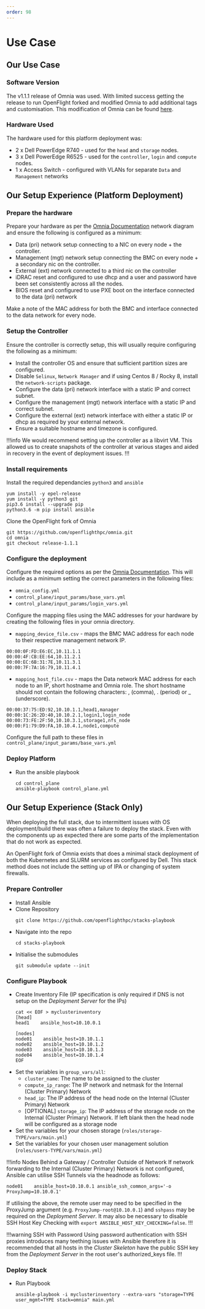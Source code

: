 ```yaml
---
order: 98
---
```


# Use Case

## Our Use Case

### Software Version

The v1.1.1 release of Omnia was used. With limited success getting the release to run OpenFlight forked and modified Omnia to add additional tags and customisation. This modification of Omnia can be found [here](https://github.com/openflighthpc/omnia/tree/dev/deployment-updates-v1.1.1).

### Hardware Used

The hardware used for this platform deployment was:

- 2 x Dell PowerEdge R740 - used for the `head` and `storage` nodes.
- 3 x Dell PowerEdge R6525 - used for the `controller`, `login` and `compute` nodes.
- 1 x Access Switch - configured with VLANs for separate `Data` and `Management` networks

## Our Setup Experience (Platform Deployment)

### Prepare the hardware

Prepare your hardware as per the [Omnia Documentation](https://dellhpc.github.io/omnia/INSTALL_OMNIA_CONTROL_PLANE.html) network diagram and ensure the following is configured as a minimum:

- Data (pri) network setup connecting to a NIC on every node + the controller.
- Management (mgt) network setup connecting the BMC on every node + a secondary nic on the controller.
- External (ext) network connected to a third nic on the controller
- iDRAC reset and configured to use dhcp and a user and password have been set consistently across all the nodes.
- BIOS reset and configured to use PXE boot on the interface connected to the data (pri) network

Make a note of the MAC address for both the BMC and interface connected to the data network for every node.

### Setup the Controller
Ensure the controller is correctly setup, this will usually require configuring the following as a minimum:
- Install the controller OS and ensure that sufficient partition sizes are configured.
- Disable `Selinux`, `Network Manager` and if using Centos 8 / Rocky 8, install the `network-scripts` package.
- Configure the data (pri) network interface with a static IP and correct subnet.
- Configure the management (mgt) network interface with a static IP and correct subnet.
- Configure the external (ext) network interface with either a static IP or dhcp as required by your external network.
- Ensure a suitable hostname and timezone is configured.

!!!info
We would recommend setting up the controller as a libvirt VM. This allowed us to create snapshots of the controller  at various stages and aided in recovery in the event of deployment issues.
!!!

### Install requirements

Install the required dependancies `python3` and `ansible`
```shell
yum install -y epel-release
yum install -y python3 git
pip3.6 install --upgrade pip
python3.6 -m pip install ansible
```
Clone the OpenFlight fork of Omnia
  ```shell
  git https://github.com/openflighthpc/omnia.git
  cd omnia
  git checkout release-1.1.1
  ```

### Configure the deployment
Configure the required options as per the [Omnia Documentation](https://dellhpc.github.io/omnia/INSTALL_OMNIA_CONTROL_PLANE.html). This will include as a minimum setting the correct parameters in the following files:

- `omnia_config.yml`
- `control_plane/input_params/base_vars.yml`
- `control_plane/input_params/login_vars.yml`

Configure the mapping files using the MAC addresses for your hardware by creating the following files in your omnia directory.

- `mapping_device_file.csv` - maps the BMC MAC address for each node to their respective management network IP.
```
00:00:0F:FD:E6:EC,10.11.1.1
00:00:4F:CB:EE:64,10.11.2.1
00:00:EC:6B:31:7E,10.11.3.1
00:00:7F:7A:16:79,10.11.4.1
```
- `mapping_host_file.csv` - maps the Data network MAC address for each node to an IP, short hostname and Omnia role. The short hostname should not contain the following characters: , (comma), . (period) or _ (underscore).
```
00:00:37:75:ED:92,10.10.1.1,head1,manager
00:00:1C:26:2D:40,10.10.2.1,login1,login_node
00:00:73:FE:2F:50,10.10.3.1,storage1,nfs_node
00:00:F1:79:D9:FA,10.10.4.1,node1,compute
```

Configure the full path to these files in `control_plane/input_params/base_vars.yml`

### Deploy Platform
- Run the ansible playbook
  ```shell
  cd control_plane
  ansible-playbook control_plane.yml
  ```

## Our Setup Experience (Stack Only)

When deploying the full stack, due to intermittent issues with OS deployment/build there was often a failure to deploy the stack. Even with the components up as expected there are some parts of the implementation that do not work as expected.

An OpenFlight fork of Omnia exists that does a minimal stack deployment of both the Kubernetes and SLURM services as configured by Dell. This stack method does not include the setting up of IPA or changing of system firewalls.

### Prepare Controller

- Install Ansible
- Clone Repository
  ```shell
  git clone https://github.com/openflighthpc/stacks-playbook
  ```
- Navigate into the repo
  ```shell
  cd stacks-playbook
  ```
- Initialise the submodules
  ```shell
  git submodule update --init
  ```

### Configure Playbook

- Create Inventory File (IP specification is only required if DNS is not setup on the _Deployment Server_ for the
IPs)
  ```shell
  cat << EOF > myclusterinventory
  [head]
  head1    ansible_host=10.10.0.1

  [nodes]
  node01    ansible_host=10.10.1.1
  node02    ansible_host=10.10.1.2
  node03    ansible_host=10.10.1.3
  node04    ansible_host=10.10.1.4
  EOF
  ```
- Set the variables in `group_vars/all`:
  - `cluster_name`: The name to be assigned to the cluster
  - `compute_ip_range`: The IP network and netmask for the Internal (Cluster Primary) Network
  - `head_ip`: The IP address of the head node on the Internal (Cluster Primary) Network
  - [OPTIONAL] `storage_ip`: The IP address of the storage node on the Internal (Cluster Primary) Network. If left blank then the head node will be configured as a storage node
- Set the variables for your chosen storage (`roles/storage-TYPE/vars/main.yml`)
- Set the variables for your chosen user management solution (`roles/users-TYPE/vars/main.yml`)

!!!info Nodes Behind a Gateway / Controller Outside of Network
If network forwarding to the Internal (Cluster Primary) Network is not configured, Ansible can utilise SSH Tunnels via the headnode as follows:
```
node01    ansible_host=10.10.0.1 ansible_ssh_common_args='-o ProxyJump=10.10.0.1'
```
If utilising the above, the remote user may need to be specified in the ProxyJump argument (e.g. `ProxyJump-root@10.10.0.1`) and `sshpass` may be required on the _Deployment Server_. It may also be necessary to disable SSH Host Key Checking with `export ANSIBLE_HOST_KEY_CHECKING=false`.
!!!

!!!warning SSH with Password
Using password authentication with SSH proxies introduces many teething issues with Ansible therefore it is recommended that all hosts in the _Cluster Skeleton_ have the public SSH key from the _Deployment Server_ in the root user's authorized_keys file.
!!!

### Deploy Stack

- Run Playbook
  ```shell
  ansible-playbook -i myclusterinventory --extra-vars "storage=TYPE user_mgmt=TYPE stack=omnia" main.yml
  ```
